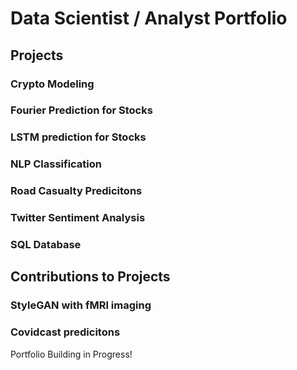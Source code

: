 # Data Scientist / Analyst Portfolio

## Projects

### Crypto Modeling

### Fourier Prediction for Stocks

### LSTM prediction for Stocks

### NLP Classification

### Road Casualty Predicitons

### Twitter Sentiment Analysis

### SQL Database

## Contributions to Projects

### StyleGAN with fMRI imaging

### Covidcast predicitons



Portfolio Building in Progress!


